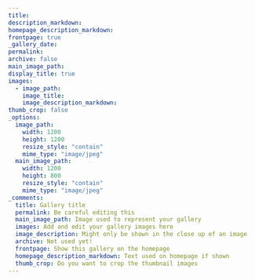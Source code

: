 ```yaml
---
title: 
description_markdown: 
homepage_description_markdown: 
frontpage: true
_gallery_date: 
permalink:
archive: false
main_image_path:
display_title: true
images:
  - image_path:
    image_title:
    image_description_markdown:
thumb_crop: false
_options:
  image_path:
    width: 1200
    height: 1200
    resize_style: "contain"
    mime_type: "image/jpeg"
  main_image_path:
    width: 1200
    height: 800
    resize_style: "contain"
    mime_type: "image/jpeg"
_comments:
  title: Gallery title
  permalink: Be careful editing this
  main_image_path: Image used to represent your gallery
  images: Add and edit your gallery images here
  image_description: Might only be shown in the close up of an image
  archive: Not used yet!
  frontpage: Show this gallery on the homepage
  homepage_description_markdown: Text used on homepage if shown
  thumb_crop: Do you want to crop the thumbnail images
---
```

